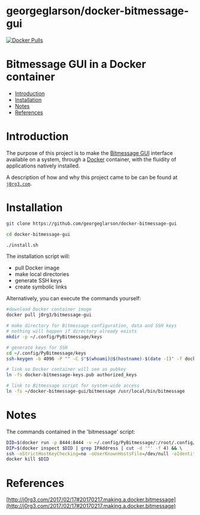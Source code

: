 # georgeglarson/docker-bitmessage-gui 
 [![Docker Pulls](https://img.shields.io/docker/pulls/j0rg3/bitmessage-gui.svg)](https://hub.docker.com/r/j0rg3/bitmessage-gui)


# Bitmessage GUI in a Docker container

- [Introduction](#introduction)
- [Installation](#installation)
- [Notes](#notes)
- [References](#references)


# Introduction
The purpose of this project is to make the [Bitmessage GUI](http://bitmessage.org) interface available on a system, through a [Docker](https://www.docker.com/) container, with the fluidity of applications natively installed.

A description of how and why this project came to be can be found at [`j0rg3.com`](http://j0rg3.com/2017/02/17#20170217.making.a.docker.bitmessage).

# Installation
```bash
git clone https://github.com/georgeglarson/docker-bitmessage-gui

cd docker-bitmessage-gui

./install.sh
```

The installation script will:
- pull Docker image
- make local directories
- generate SSH keys
- create symbolic links

Alternatively, you can execute the commands yourself:
```bash
#download Docker container image
docker pull j0rg3/bitmessage-gui

# make directory for Bitmessage configuration, data and SSH keys
# nothing will happen if directory already exists
mkdir -p ~/.config/PyBitmessage/keys

# generate keys for SSH
cd ~/.config/PyBitmessage/keys
ssh-keygen -b 4096 -P "" -C $"$(whoami)@$(hostname)-$(date -I)" -f docker-bitmessage-keys

# link so Docker container will see as pubkey
ln -fs docker-bitmessage-keys.pub authorized_keys

# link to Bitmessage script for system-wide access
ln -fs ~/docker-bitmessage-gui/bitmessage /usr/local/bin/bitmessage
```

# Notes
The commands contained in the 'bitmessage' script:
```bash
DID=$(docker run -p 8444:8444 -v ~/.config/PyBitmessage/:/root/.config/PyBitmessage -v ~/.config/PyBitmessage/keys/:/root/.ssh/ -dit j0rg3/bitmessage-gui bash) && \
DIP=$(docker inspect $DID | grep IPAddress | cut -d '"' -f 4) && \ 
ssh -oStrictHostKeyChecking=no -oUserKnownHostsFile=/dev/null -oIdentityFile=~/.config/PyBitmessage/keys/docker-bitmessage-keys -X $DIP ./PyBitmessage/src/bitmessagemain.py && \
docker kill $DID
```

# References
[http://j0rg3.com/2017/02/17#20170217.making.a.docker.bitmessage](http://j0rg3.com/2017/02/17#20170217.making.a.docker.bitmessage)


